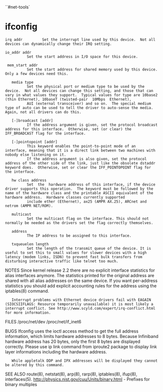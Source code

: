 ``#net-tools`

# ifconfig


    
    irq addr         Set the interrupt line used by this device.  Not all devices can dynamically change their IRQ setting.

    io_addr addr
              Set the start address in I/O space for this device.
    
     mem_start addr
              Set the start address for shared memory used by this device.  Only a few devices need this.
    
       media type
              Set the physical port or medium type to be used by the device.  Not all devices can change this setting, and those that can vary in what values they support.  Typical values for type are 10base2 (thin Ethernet), 10baseT (twisted-pair  10Mbps  Ethernet),
              AUI (external transceiver) and so on.  The special medium type of auto can be used to tell the driver to auto-sense the media.  Again, not all drivers can do this.
    
       [-]broadcast [addr]
              If the address argument is given, set the protocol broadcast address for this interface.  Otherwise, set (or clear) the IFF_BROADCAST flag for the interface.
    
       [-]pointopoint [addr]
              This keyword enables the point-to-point mode of an interface, meaning that it is a direct link between two machines with nobody else listening on it.
              If the address argument is also given, set the protocol address of the other side of the link, just like the obsolete dstaddr keyword does.  Otherwise, set or clear the IFF_POINTOPOINT flag for the interface.
    
       hw class address
              Set  the  hardware address of this interface, if the device driver supports this operation.  The keyword must be followed by the name of the hardware class and the printable ASCII equivalent of the hardware address.  Hardware classes currently supported
              include ether (Ethernet), ax25 (AMPR AX.25), ARCnet and netrom (AMPR NET/ROM).
    
       multicast
              Set the multicast flag on the interface. This should not normally be needed as the drivers set the flag correctly themselves.
    
       address
              The IP address to be assigned to this interface.
    
       txqueuelen length
              Set the length of the transmit queue of the device. It is useful to set this to small values for slower devices with a high latency (modem links, ISDN) to prevent fast bulk transfers from disturbing interactive traffic like telnet too much.









NOTES
       Since kernel release 2.2 there are no explicit interface statistics for alias interfaces anymore. The statistics printed for the original address are shared with all alias addresses on the same device. If you want per-address statistics you should add explicit
       accounting rules for the address using the iptables(8) command.

       Interrupt problems with Ethernet device drivers fail with EAGAIN (SIOCSIIFLAGS: Resource temporarily unavailable) it is most likely a interrupt conflict. See http://www.scyld.com/expert/irq-conflict.html for more information.

FILES
       /proc/net/dev
       /proc/net/if_inet6

BUGS
       Ifconfig  uses the ioctl access method to get the full address information, which limits hardware addresses to 8 bytes.  Because Infiniband hardware address has 20 bytes, only the first 8 bytes are displayed correctly.  Please use ip link command from iproute2
       package to display link layer informations including the hardware address.

       While appletalk DDP and IPX addresses will be displayed they cannot be altered by this command.

SEE ALSO
       route(8), netstat(8), arp(8), rarp(8), iptables(8), ifup(8), interfaces(5).
       http://physics.nist.gov/cuu/Units/binary.html - Prefixes for binary multiples
